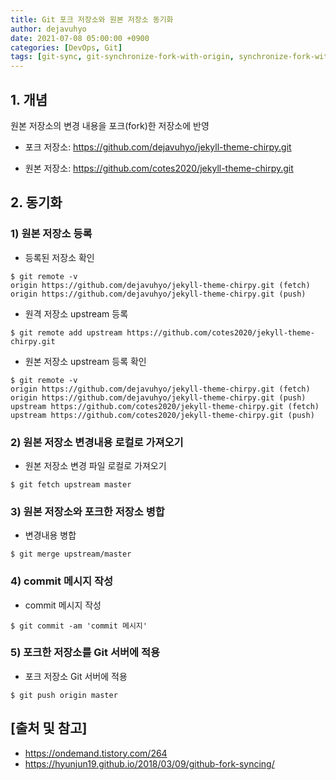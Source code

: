 ```yaml
---
title: Git 포크 저장소와 원본 저장소 동기화
author: dejavuhyo
date: 2021-07-08 05:00:00 +0900
categories: [DevOps, Git]
tags: [git-sync, git-synchronize-fork-with-origin, synchronize-fork-with-origin, git-fork-origin, 포크-저장소-원본 저장소-동기화, git-동기화]
---
```


## 1. 개념
원본 저장소의 변경 내용을 포크(fork)한 저장소에 반영

* 포크 저장소: https://github.com/dejavuhyo/jekyll-theme-chirpy.git

* 원본 저장소: https://github.com/cotes2020/jekyll-theme-chirpy.git

## 2. 동기화

### 1) 원본 저장소 등록

* 등록된 저장소 확인

```shell
$ git remote -v
origin https://github.com/dejavuhyo/jekyll-theme-chirpy.git (fetch)
origin https://github.com/dejavuhyo/jekyll-theme-chirpy.git (push)
```

* 원격 저장소 upstream 등록

```shell
$ git remote add upstream https://github.com/cotes2020/jekyll-theme-chirpy.git
```

* 원본 저장소 upstream 등록 확인

```shell
$ git remote -v
origin https://github.com/dejavuhyo/jekyll-theme-chirpy.git (fetch)
origin https://github.com/dejavuhyo/jekyll-theme-chirpy.git (push)
upstream https://github.com/cotes2020/jekyll-theme-chirpy.git (fetch)
upstream https://github.com/cotes2020/jekyll-theme-chirpy.git (push)
```

### 2) 원본 저장소 변경내용 로컬로 가져오기

* 원본 저장소 변경 파일 로컬로 가져오기

```shell
$ git fetch upstream master
```

### 3) 원본 저장소와 포크한 저장소 병합

* 변경내용 병합

```shell
$ git merge upstream/master
```

### 4) commit 메시지 작성

* commit 메시지 작성

```shell
$ git commit -am 'commit 메시지'
```

### 5) 포크한 저장소를 Git 서버에 적용

* 포크 저장소 Git 서버에 적용

```shell
$ git push origin master
```

## [출처 및 참고]
* <https://ondemand.tistory.com/264>
* <https://hyunjun19.github.io/2018/03/09/github-fork-syncing/>

